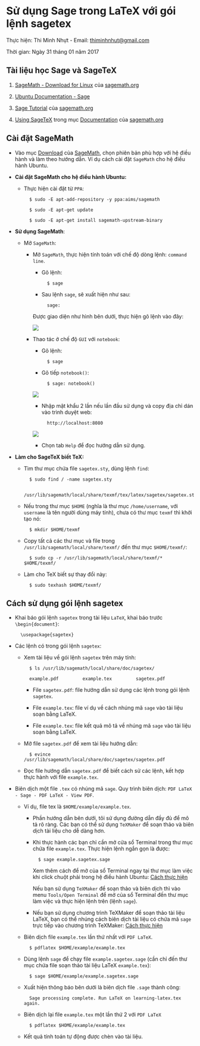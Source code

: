 # Sử dụng Sage trong LaTeX với gói lệnh sagetex

Thực hiện: Thi Minh Nhựt - Email: thiminhnhut@gmail.com

Thời gian: Ngày 31 tháng 01 năm 2017

## Tài liệu học Sage và SageTeX

1. [SageMath - Download for Linux](http://www.sagemath.org/download-linux.html) của [sagemath.org](http://www.sagemath.org/)

2. [Ubuntu Documentation - Sage](https://help.ubuntu.com/community/SAGE)

3. [Sage Tutorial](http://doc.sagemath.org/html/en/tutorial/) của [sagemath.org](http://www.sagemath.org/)

4. [Using SageTeX](http://doc.sagemath.org/html/en/tutorial/sagetex.html) trong mục [Documentation](http://doc.sagemath.org/) của [sagemath.org](http://www.sagemath.org/)

## Cài đặt SageMath

* Vào mục [Download](http://www.sagemath.org/download.html) của [SageMath](http://www.sagemath.org/), 
chọn phiên bản phù hợp với hệ điều hành và làm theo hướng dẫn. 
Ví dụ cách cài đặt `SageMath` cho hệ điều hành Ubuntu.

* **Cài đặt SageMath cho hệ điều hành Ubuntu:**

	+ Thực hiện cài đặt từ `PPA`:
	
			$ sudo -E apt-add-repository -y ppa:aims/sagemath
			
			$ sudo -E apt-get update
			
			$ sudo -E apt-get install sagemath-upstream-binary
			
* **Sử dụng SageMath**:

	+ Mở `SageMath`:
		
		- Mở `SageMath`, thực hiện tính toán với chế độ dòng lệnh: `command line`.
			
			* Gõ lệnh:
			
					$ sage
			
			* Sau lệnh `sage`, sẽ xuất hiện như sau:
			
					sage:
			
			Được giao diện như hình bên dưới, thực hiện gõ lệnh vào đây:
			
			![](https://raw.githubusercontent.com/thiminhnhut/latex/master/sagetex/images/sage-1.png)
		
		- Thao tác ở chế độ `GUI` với `notebook`:
		
			* Gõ lệnh:
					
					$ sage
					
			* Gõ tiếp `notebook()`:
			
					$ sage: notebook()
						
			![](https://raw.githubusercontent.com/thiminhnhut/latex/master/sagetex/images/sage-2.png)
		
			* Nhập mật khẩu 2 lần nếu lần đầu sử dụng và copy địa chỉ dán vào trình duyệt web:
		
					http://localhost:8080
					
			![](https://raw.githubusercontent.com/thiminhnhut/latex/master/sagetex/images/sage-3.png)
				
			* Chọn tab `Help` để đọc hướng dẫn sử dụng.

* **Làm cho SageTeX biết TeX:**

	+ Tìm thư mục chứa file `sagetex.sty`, dùng lệnh `find`:
	
			$ sudo find / -name sagetex.sty
			
			/usr/lib/sagemath/local/share/texmf/tex/latex/sagetex/sagetex.sty
						
	+ Nếu trong thư mục `$HOME` (nghĩa là thư mục `/home/username`, với `username` là tên người dùng máy tính), 
	chưa có thư mục `texmf` thì khởi tạo nó:

			$ mkdir $HOME/texmf
			
	+ Copy tất cả các thư mục và file trong `/usr/lib/sagemath/local/share/texmf/` đến thư mục `$HOME/texmf/`:
	
			$ sudo cp -r /usr/lib/sagemath/local/share/texmf/* $HOME/texmf/
			
	+ Làm cho TeX biết sự thay đổi này:
	
			$ sudo texhash $HOME/texmf/

## Cách sử dụng gói lệnh sagetex

* Khai báo gói lệnh `sagetex` trong tài liệu `LaTeX`, khai báo trước `\begin{document}`:

		\usepackage{sagetex}
		
* Các lệnh có trong gói lệnh `sagetex`:

	+ Xem tài liệu về gói lệnh `sagetex` trên máy tính:
	
			$ ls /usr/lib/sagemath/local/share/doc/sagetex/
		
			example.pdf 		example.tex 		sagetex.pdf

		- File `sagetex.pdf`: file hướng dẫn sử dụng các lệnh trong gói lệnh `sagetex`.		
		
		- File `example.tex`: file ví dụ về cách nhúng mã `sage` vào tài liệu soạn bằng LaTeX.
		
		- File `example.tex`: file kết quả mô tả về nhúng mã `sage` vào tài liệu soạn bằng LaTeX.

	+ Mở file `sagetex.pdf` để xem tài liệu hướng dẫn:
	
			$ evince /usr/lib/sagemath/local/share/doc/sagetex/sagetex.pdf
			
	+ Đọc file hướng dẫn `sagetex.pdf` để biết cách sử các lệnh, kết hợp thực hành với file  `example.tex`.
			
* Biên dịch một file `.tex` có nhúng mã `sage`. Quy trình biên dịch: `PDF LaTeX - Sage - PDF LaTeX - View PDF`.

	+ Ví dụ, file tex là `$HOME/example/example.tex`.
	
		- Phần hướng dẫn bên dưới, tôi sử dụng đường dẫn đầy đủ để mô tả rõ ràng. 
		Các bạn có thể sử dụng `TeXMaker` để soạn thảo và biên dịch tài liệu cho dễ dàng hơn.
		
		- Khi thực hành các bạn chỉ cần mở cửa sổ Terminal trong thư mục chứa file `example.tex`. 
		Thực hiện lệnh ngắn gọn là được:
		
				$ sage example.sagetex.sage
				
			Xem thêm cách để mở của sổ Terminal ngay tại thư mục làm việc khi click chuột phải 
			trong hệ điều hành Ubuntu: [Cách thực hiện](https://github.com/thiminhnhut/ubuntu/blob/master/tips/open-terminal-here/open-terminal-here.md)
		
			Nếu bạn sử dụng `TeXMaker` để soạn thảo và biên dịch thì vào menu `Tools/Open Terminal` 
			để mở của sổ Terminal đến thư mục làm việc và thực hiện lệnh trên (lệnh `sage`).
		
		- Nếu bạn sử dụng chương trình TeXMaker để soạn thảo tài liệu LaTeX, bạn có thể nhúng cách biên dịch 
		tài liệu có chứa mã `sage` trực tiếp vào chương trình TeXMaker: [Cách thực hiện](https://github.com/thiminhnhut/latex/tree/master/sagetex/sage-texmaker.md)				

	+ Biên dịch file `example.tex` lần thứ nhất với `PDF LaTeX`.
	
			$ pdflatex $HOME/example/example.tex
	
	+ Dùng lệnh `sage` để chạy file `example.sagetex.sage` (cần chỉ đến thư mục chứa file soạn thảo 
	tài liệu LaTeX `example.tex`):
		
			$ sage $HOME/example/example.sagetex.sage
	
	+ Xuất hiện thông báo bên dưới là biên dịch file `.sage` thành công:
	
			Sage processing complete. Run LaTeX on learning-latex.tex again.
			
	+ Biên dịch lại file `example.tex` một lần thứ 2 với `PDF LaTeX`
	
			$ pdflatex $HOME/example/example.tex
	
	+ Kết quả tính toán tự động được chèn vào tài liệu.
